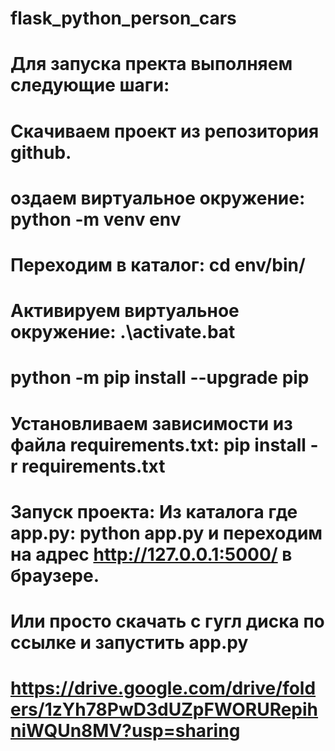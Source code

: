 # flask_python_person_cars
# Для запуска пректа выполняем следующие шаги:
# Скачиваем проект из репозитория github. 
# оздаем виртуальное окружение: python -m venv env
# Переходим в каталог: cd env/bin/
# Активируем виртуальное окружение: .\activate.bat
# python -m pip install --upgrade pip
# Установливаем зависимости из файла requirements.txt: pip install -r requirements.txt
# Запуск проекта: Из каталога где app.py: python app.py и переходим на адрес http://127.0.0.1:5000/ в браузере.

# Или просто скачать с гугл диска по ссылке и запустить app.py
# https://drive.google.com/drive/folders/1zYh78PwD3dUZpFWORURepihniWQUn8MV?usp=sharing
